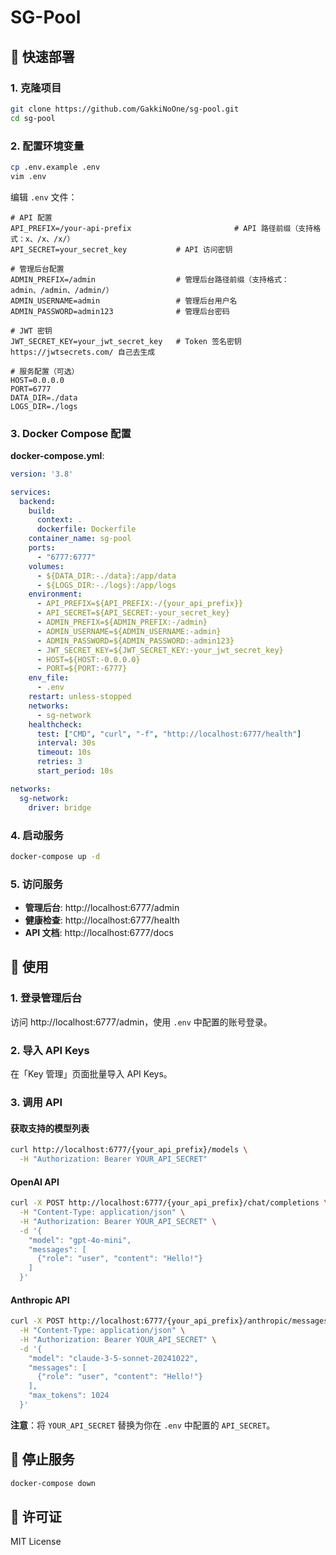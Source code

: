# SG-Pool

## 🚀 快速部署

### 1. 克隆项目

```bash
git clone https://github.com/GakkiNoOne/sg-pool.git
cd sg-pool
```

### 2. 配置环境变量

```bash
cp .env.example .env
vim .env
```

编辑 `.env` 文件：

```env
# API 配置
API_PREFIX=/your-api-prefix                       # API 路径前缀（支持格式：x、/x、/x/）
API_SECRET=your_secret_key           # API 访问密钥

# 管理后台配置
ADMIN_PREFIX=/admin                  # 管理后台路径前缀（支持格式：admin、/admin、/admin/）
ADMIN_USERNAME=admin                 # 管理后台用户名
ADMIN_PASSWORD=admin123              # 管理后台密码

# JWT 密钥
JWT_SECRET_KEY=your_jwt_secret_key   # Token 签名密钥 https://jwtsecrets.com/ 自己去生成

# 服务配置（可选）
HOST=0.0.0.0
PORT=6777
DATA_DIR=./data
LOGS_DIR=./logs
```


### 3. Docker Compose 配置

**docker-compose.yml**:

```yaml
version: '3.8'

services:
  backend:
    build:
      context: .
      dockerfile: Dockerfile
    container_name: sg-pool
    ports:
      - "6777:6777"
    volumes:
      - ${DATA_DIR:-./data}:/app/data
      - ${LOGS_DIR:-./logs}:/app/logs
    environment:
      - API_PREFIX=${API_PREFIX:-/{your_api_prefix}}
      - API_SECRET=${API_SECRET:-your_secret_key}
      - ADMIN_PREFIX=${ADMIN_PREFIX:-/admin}
      - ADMIN_USERNAME=${ADMIN_USERNAME:-admin}
      - ADMIN_PASSWORD=${ADMIN_PASSWORD:-admin123}
      - JWT_SECRET_KEY=${JWT_SECRET_KEY:-your_jwt_secret_key}
      - HOST=${HOST:-0.0.0.0}
      - PORT=${PORT:-6777}
    env_file:
      - .env
    restart: unless-stopped
    networks:
      - sg-network
    healthcheck:
      test: ["CMD", "curl", "-f", "http://localhost:6777/health"]
      interval: 30s
      timeout: 10s
      retries: 3
      start_period: 10s

networks:
  sg-network:
    driver: bridge
```

### 4. 启动服务

```bash
docker-compose up -d
```

### 5. 访问服务

- **管理后台**: http://localhost:6777/admin
- **健康检查**: http://localhost:6777/health
- **API 文档**: http://localhost:6777/docs

## 📖 使用

### 1. 登录管理后台

访问 http://localhost:6777/admin，使用 `.env` 中配置的账号登录。

### 2. 导入 API Keys

在「Key 管理」页面批量导入 API Keys。

### 3. 调用 API

#### 获取支持的模型列表

```bash
curl http://localhost:6777/{your_api_prefix}/models \
  -H "Authorization: Bearer YOUR_API_SECRET"
```

#### OpenAI API

```bash
curl -X POST http://localhost:6777/{your_api_prefix}/chat/completions \
  -H "Content-Type: application/json" \
  -H "Authorization: Bearer YOUR_API_SECRET" \
  -d '{
    "model": "gpt-4o-mini",
    "messages": [
      {"role": "user", "content": "Hello!"}
    ]
  }'
```

#### Anthropic API

```bash
curl -X POST http://localhost:6777/{your_api_prefix}/anthropic/messages \
  -H "Content-Type: application/json" \
  -H "Authorization: Bearer YOUR_API_SECRET" \
  -d '{
    "model": "claude-3-5-sonnet-20241022",
    "messages": [
      {"role": "user", "content": "Hello!"}
    ],
    "max_tokens": 1024
  }'
```

**注意**：将 `YOUR_API_SECRET` 替换为你在 `.env` 中配置的 `API_SECRET`。

## 🔧 停止服务

```bash
docker-compose down
```

## 📝 许可证

MIT License
